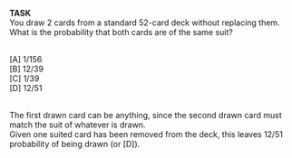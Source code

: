 <b>TASK</b><br />
You draw 2 cards from a standard 52-card deck without replacing them. What is the probability that both cards are of the same suit?<br /><br />

[A] 1/156<br />
[B] 12/39<br />
[C] 1/39<br />
[D] 12/51<br /><br />

The first drawn card can be anything, since the second drawn card must match the suit of whatever is drawn.<br />
Given one suited card has been removed from the deck, this leaves 12/51 probability of being drawn (or [D]).<br /><br />
